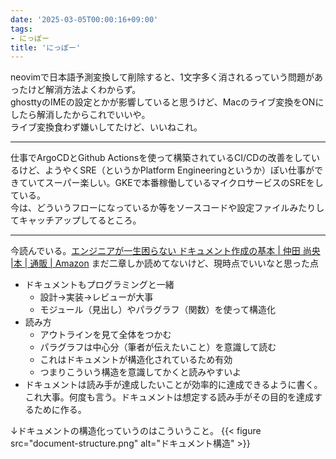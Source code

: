 ```yaml
---
date: '2025-03-05T00:00:16+09:00'
tags:
- にっぽー
title: 'にっぽー'
---
```

neovimで日本語予測変換して削除すると、1文字多く消されるっていう問題があったけど解消方法よくわからず。  
ghosttyのIMEの設定とかが影響していると思うけど、Macのライブ変換をONにしたら解消したからこれでいいや。  
ライブ変換食わず嫌いしてたけど、いいねこれ。

<!--more-->
---
仕事でArgoCDとGithub Actionsを使って構築されているCI/CDの改善をしているけど、ようやくSRE（というかPlatform Engineeringというか）ぽい仕事ができていてスーパー楽しい。GKEで本番稼働しているマイクロサービスのSREをしている。  
今は、どういうフローになっているか等をソースコードや設定ファイルみたりしてキャッチアップしてるところ。


---
今読んでいる。[エンジニアが一生困らない ドキュメント作成の基本 | 仲田 尚央 |本 | 通販 | Amazon](https://www.amazon.co.jp/%E3%82%A8%E3%83%B3%E3%82%B8%E3%83%8B%E3%82%A2%E3%81%8C%E4%B8%80%E7%94%9F%E5%9B%B0%E3%82%89%E3%81%AA%E3%81%84-%E3%83%89%E3%82%AD%E3%83%A5%E3%83%A1%E3%83%B3%E3%83%88%E4%BD%9C%E6%88%90%E3%81%AE%E5%9F%BA%E6%9C%AC-%E4%BB%B2%E7%94%B0-%E5%B0%9A%E5%A4%AE/dp/4802614845)
まだ二章しか読めてないけど、現時点でいいなと思った点  
- ドキュメントもプログラミングと一緒
  - 設計→実装→レビューが大事
  - モジュール（見出し）やパラグラフ（関数）を使って構造化
- 読み方
  - アウトラインを見て全体をつかむ
  - パラグラフは中心分（筆者が伝えたいこと）を意識して読む
  - これはドキュメントが構造化されているため有効
  - つまりこういう構造を意識してかくと読みやすいよ
- ドキュメントは読み手が達成したいことが効率的に達成できるように書く。これ大事。何度も言う。ドキュメントは想定する読み手がその目的を達成するために作る。

↓ドキュメントの構造化っていうのはこういうこと。
{{< figure src="document-structure.png" alt="ドキュメント構造" >}}


